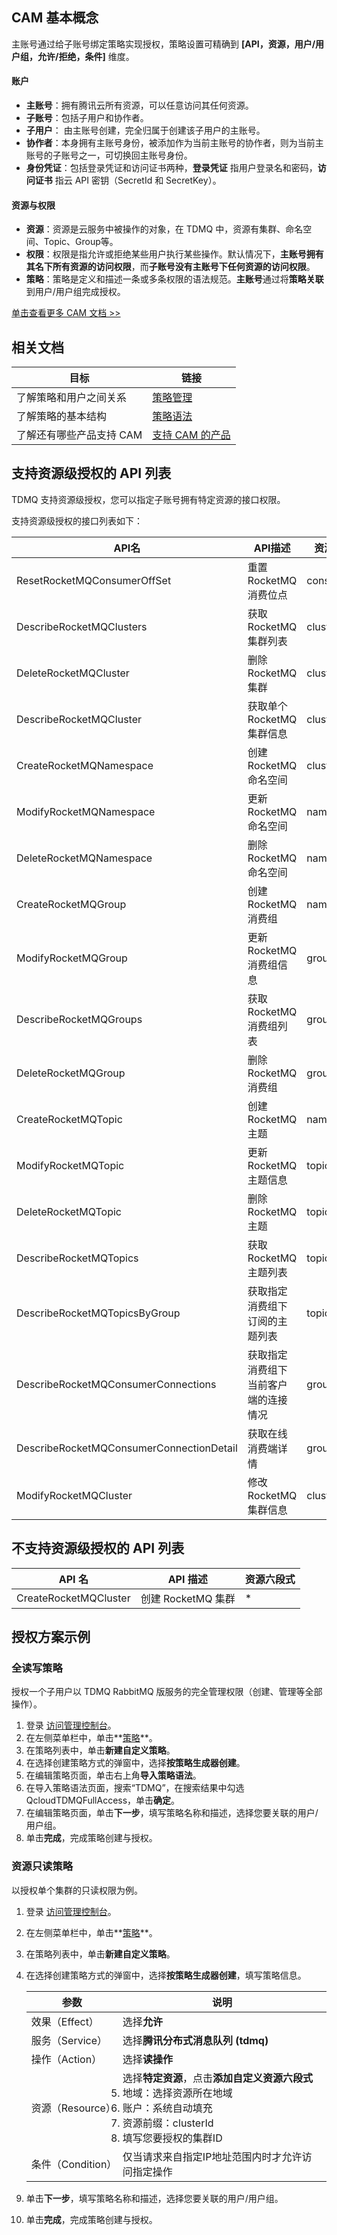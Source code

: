 ## CAM 基本概念

主账号通过给子账号绑定策略实现授权，策略设置可精确到 **[API，资源，用户/用户组，允许/拒绝，条件]** 维度。

#### 账户

- **主账号**：拥有腾讯云所有资源，可以任意访问其任何资源。
- **子账号**：包括子用户和协作者。
- **子用户**： 由主账号创建，完全归属于创建该子用户的主账号。
- **协作者**：本身拥有主账号身份，被添加作为当前主账号的协作者，则为当前主账号的子账号之一，可切换回主账号身份。
- **身份凭证**：包括登录凭证和访问证书两种，**登录凭证** 指用户登录名和密码，**访问证书** 指云 API 密钥（SecretId 和 SecretKey）。

#### 资源与权限

- **资源**：资源是云服务中被操作的对象，在 TDMQ 中，资源有集群、命名空间、Topic、Group等。
- **权限**：权限是指允许或拒绝某些用户执行某些操作。默认情况下，**主账号拥有其名下所有资源的访问权限**，而**子账号没有主账号下任何资源的访问权限**。
- **策略**：策略是定义和描述一条或多条权限的语法规范。**主账号**通过将**策略关联**到用户/用户组完成授权。

[单击查看更多 CAM 文档 >>](https://cloud.tencent.com/document/product/598/10583)

## 相关文档

| 目标                     | 链接                                                         |
| ------------------------ | ------------------------------------------------------------ |
| 了解策略和用户之间关系   | [策略管理](https://cloud.tencent.com/document/product/598/10601) |
| 了解策略的基本结构       | [策略语法](https://cloud.tencent.com/document/product/598/10603) |
| 了解还有哪些产品支持 CAM | [支持 CAM 的产品](https://cloud.tencent.com/document/product/598/10588) |

## 支持资源级授权的 API 列表

TDMQ 支持资源级授权，您可以指定子账号拥有特定资源的接口权限。

支持资源级授权的接口列表如下：

| API名                                    | API描述                              | 资源类型  | 资源六段式示例                                               |
| ---------------------------------------- | ------------------------------------ | --------- | ------------------------------------------------------------ |
| ResetRocketMQConsumerOffSet              | 重置RocketMQ消费位点                 | consumer  | qcs::tdmq:${region}:uin/${uin}:consumer/${clusterId}/${namespaceId}/${topic}/${groupId} |
| DescribeRocketMQClusters                 | 获取RocketMQ集群列表                 | cluster   | qcs::tdmq:${region}:uin/${uin}:cluster/${clusterId}          |
| DeleteRocketMQCluster                    | 删除RocketMQ集群                     | cluster   | qcs::tdmq:${region}:uin/${uin}:cluster/${clusterId}          |
| DescribeRocketMQCluster                  | 获取单个RocketMQ集群信息             | cluster   | qcs::tdmq:${region}:uin/${uin}:cluster/${clusterId}          |
| CreateRocketMQNamespace                  | 创建RocketMQ命名空间                 | cluster   | qcs::tdmq:${region}:uin/${uin}:cluster/${clusterId}          |
| ModifyRocketMQNamespace                  | 更新RocketMQ命名空间                 | namespace | qcs::tdmq:${region}:uin/${uin}:namespace/${clusterId}/${namespace} |
| DeleteRocketMQNamespace                  | 删除RocketMQ命名空间                 | namespace | qcs::tdmq:${region}:uin/${uin}:namespace/${clusterId}/${namespace} |
| CreateRocketMQGroup                      | 创建RocketMQ消费组                   | namespace | qcs::tdmq:${region}:uin/${uin}:namespace/${clusterId}/${namespace} |
| ModifyRocketMQGroup                      | 更新RocketMQ消费组信息               | group     | qcs::tdmq:${region}:uin/${uin}:group/${clusterId}/${namespaceId}/${groupId} |
| DescribeRocketMQGroups                   | 获取RocketMQ消费组列表               | group     | qcs::tdmq:${region}:uin/${uin}:group/${clusterId}/${namespaceId}/${groupId} |
| DeleteRocketMQGroup                      | 删除RocketMQ消费组                   | group     | qcs::tdmq:${region}:uin/${uin}:group/${clusterId}/${namespaceId}/${groupId} |
| CreateRocketMQTopic                      | 创建RocketMQ主题                     | namespace | qcs::tdmq:${region}:uin/${uin}:namespace/${clusterId}/${namespace} |
| ModifyRocketMQTopic                      | 更新RocketMQ主题信息                 | topic     | qcs::tdmq:${region}:uin/${uin}:topic/${clusterId}/${namespaceId}/${topicName} |
| DeleteRocketMQTopic                      | 删除RocketMQ主题                     | topic     | qcs::tdmq:${region}:uin/${uin}:topic/${clusterId}/${namespaceId}/${topicName} |
| DescribeRocketMQTopics                   | 获取RocketMQ主题列表                 | topic     | qcs::tdmq:${region}:uin/${uin}:topic/${clusterId}/${namespaceId}/${topicName} |
| DescribeRocketMQTopicsByGroup            | 获取指定消费组下订阅的主题列表       | topic     | qcs::tdmq:${region}:uin/${uin}:topic/${clusterId}/${namespaceId}/${topicName} |
| DescribeRocketMQConsumerConnections      | 获取指定消费组下当前客户端的连接情况 | group     | qcs::tdmq:${region}:uin/${uin}:group/${clusterId}/${namespaceId}/${groupId} |
| DescribeRocketMQConsumerConnectionDetail | 获取在线消费端详情                   | group     | qcs::tdmq:${region}:uin/${uin}:group/${clusterId}/${namespaceId}/${groupId} |
| ModifyRocketMQCluster                    | 修改RocketMQ集群信息                 | cluster   | qcs::tdmq:${region}:uin/${uin}:cluster/${clusterId}          |

## 不支持资源级授权的 API 列表

| API 名                | API 描述         | 资源六段式 |
| --------------------- | ---------------- | ---------- |
| CreateRocketMQCluster | 创建 RocketMQ 集群 | *          |

## 授权方案示例

### 全读写策略

授权一个子用户以 TDMQ RabbitMQ 版服务的完全管理权限（创建、管理等全部操作）。

1. 登录 [访问管理控制台](https://console.cloud.tencent.com/cam/overview)。
2. 在左侧菜单栏中，单击**[策略](https://console.cloud.tencent.com/cam/policy)**。
3. 在策略列表中，单击**新建自定义策略**。
4. 在选择创建策略方式的弹窗中，选择**按策略生成器创建**。
5. 在编辑策略页面，单击右上角**导入策略语法**。
6. 在导入策略语法页面，搜索“TDMQ”，在搜索结果中勾选QcloudTDMQFullAccess，单击**确定**。
7. 在编辑策略页面，单击**下一步**，填写策略名称和描述，选择您要关联的用户/用户组。
8. 单击**完成**，完成策略创建与授权。

### 资源只读策略

以授权单个集群的只读权限为例。

1. 登录 [访问管理控制台](https://console.cloud.tencent.com/cam/overview)。
2. 在左侧菜单栏中，单击**[策略](https://console.cloud.tencent.com/cam/policy)**。
3. 在策略列表中，单击**新建自定义策略**。
4. 在选择创建策略方式的弹窗中，选择**按策略生成器创建**，填写策略信息。


   | 参数              | 说明                                                         |
   | ----------------- | ------------------------------------------------------------ |
   | 效果（Effect）    | 选择**允许**                                                 |
   | 服务（Service）   | 选择**腾讯分布式消息队列 (tdmq)**                            |
   | 操作（Action）    | 选择**读操作**                                               |
   | 资源（Resource）  | 选择**特定资源**，点击**添加自定义资源六段式**<li>地域：选择资源所在地域</li><li>账户：系统自动填充</li><li>资源前缀：clusterId</li><li>填写您要授权的集群ID</li> |
   | 条件（Condition） | 仅当请求来自指定IP地址范围内时才允许访问指定操作             |

5. 单击**下一步**，填写策略名称和描述，选择您要关联的用户/用户组。
6. 单击**完成**，完成策略创建与授权。
